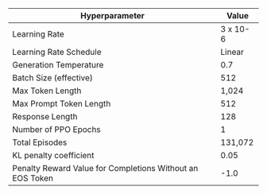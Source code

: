 | Hyperparameter | Value |
| --- | --- |
| Learning Rate | 3 x 10-6 |
| Learning Rate Schedule | Linear |
| Generation Temperature | 0.7 |
| Batch Size (effective) | 512 |
| Max Token Length | 1,024 |
| Max Prompt Token Length | 512 |
| Response Length | 128 |
| Number of PPO Epochs | 1 |
| Total Episodes | 131,072 |
| KL penalty coefficient | 0.05 |
| Penalty Reward Value for Completions Without an EOS Token | -1.0 |
